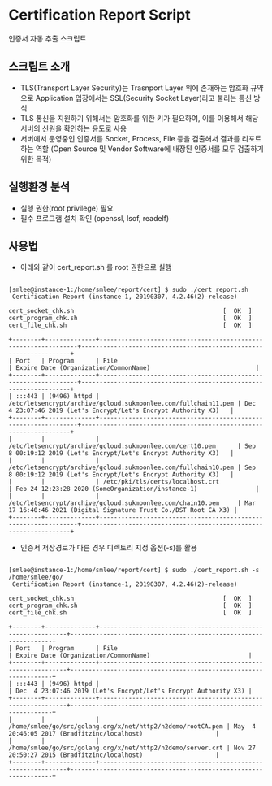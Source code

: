 # Certification Report Script
인증서 자동 추출 스크립트

## 스크립트 소개
* TLS(Transport Layer Security)는 Trasnport Layer 위에 존재하는 암호화 규약으로 Application 입장에서는 SSL(Security Socket Layer)라고 불리는 통신 방식
* TLS 통신을 지원하기 위해서는 암호화를 위한 키가 필요하여, 이를 이용해서 해당 서버의 신원을 확인하는 용도로 사용
* 서버에서 운영중인 인증서를 Socket, Process, File 등을 검출해서 결과를 리포트 하는 역할
  (Open Source 및 Vendor Software에 내장된 인증서를 모두 검출하기 위한 목적)

## 실행환경 분석
 * 실행 권한(root privilege) 필요
 * 필수 프로그램 설치 확인 (openssl, lsof, readelf)

## 사용법
 * 아래와 같이 cert_report.sh 를 root 권한으로 실행
<pre><code>
[smlee@instance-1:/home/smlee/report/cert] $ sudo ./cert_report.sh
 Certification Report (instance-1, 20190307, 4.2.46(2)-release)

cert_socket_chk.sh                                         [  OK  ]
cert_program_chk.sh                                        [  OK  ]
cert_file_chk.sh                                           [  OK  ]

+--------+--------------+----------------------------------------------------------------+-------------------------------------------------------------------+
| Port   | Program      | File                                                           | Expire Date (Organization/CommonName)                             |
+--------+--------------+----------------------------------------------------------------+-------------------------------------------------------------------+
| :::443 | (9496) httpd | /etc/letsencrypt/archive/gcloud.sukmoonlee.com/fullchain11.pem | Dec  4 23:07:46 2019 (Let's Encrypt/Let's Encrypt Authority X3)   |
+--------+--------------+----------------------------------------------------------------+-------------------------------------------------------------------+
|        |              | /etc/letsencrypt/archive/gcloud.sukmoonlee.com/cert10.pem      | Sep  8 00:19:12 2019 (Let's Encrypt/Let's Encrypt Authority X3)   |
|        |              | /etc/letsencrypt/archive/gcloud.sukmoonlee.com/fullchain10.pem | Sep  8 00:19:12 2019 (Let's Encrypt/Let's Encrypt Authority X3)   |
|        |              | /etc/pki/tls/certs/localhost.crt                               | Feb 24 12:23:28 2020 (SomeOrganization/instance-1)                |
|        |              | /etc/letsencrypt/archive/gcloud.sukmoonlee.com/chain10.pem     | Mar 17 16:40:46 2021 (Digital Signature Trust Co./DST Root CA X3) |
+--------+--------------+----------------------------------------------------------------+-------------------------------------------------------------------+
</code></pre>

 * 인증서 저장경로가 다른 경우 디렉토리 지정 옵션(-s)를 활용
<pre><code>
[smlee@instance-1:/home/smlee/report/cert] $ sudo ./cert_report.sh -s /home/smlee/go/
 Certification Report (instance-1, 20190307, 4.2.46(2)-release)

cert_socket_chk.sh                                         [  OK  ]
cert_program_chk.sh                                        [  OK  ]
cert_file_chk.sh                                           [  OK  ]

+--------+--------------+-------------------------------------------------------------+-----------------------------------------------------------------+
| Port   | Program      | File                                                        | Expire Date (Organization/CommonName)                           |
+--------+--------------+-------------------------------------------------------------+-----------------------------------------------------------------+
| :::443 | (9496) httpd |                                                             | Dec  4 23:07:46 2019 (Let's Encrypt/Let's Encrypt Authority X3) |
+--------+--------------+-------------------------------------------------------------+-----------------------------------------------------------------+
|        |              | /home/smlee/go/src/golang.org/x/net/http2/h2demo/rootCA.pem | May  4 20:46:05 2017 (Bradfitzinc/localhost)                    |
|        |              | /home/smlee/go/src/golang.org/x/net/http2/h2demo/server.crt | Nov 27 20:50:27 2015 (Bradfitzinc/localhost)                    |
+--------+--------------+-------------------------------------------------------------+-----------------------------------------------------------------+
</code></pre>
